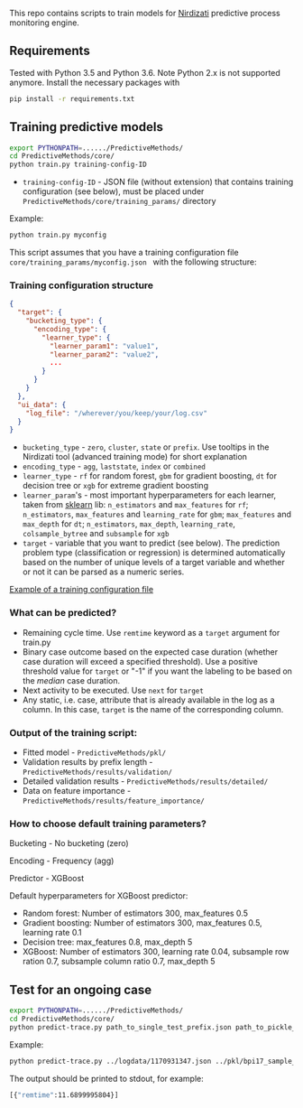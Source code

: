 This repo contains scripts to train models for [Nirdizati](http://nirdizati.com) predictive process monitoring engine.

## Requirements
Tested with Python 3.5 and Python 3.6. Note Python 2.x is not supported anymore. Install the necessary packages with
```bash
pip install -r requirements.txt
```

## Training predictive models
```bash
export PYTHONPATH=....../PredictiveMethods/
cd PredictiveMethods/core/
python train.py training-config-ID 
```

* `training-config-ID` - JSON file (without extension) that contains training configuration (see below), must be placed under `PredictiveMethods/core/training_params/` directory

Example:

```bash
python train.py myconfig
```

This script assumes that you have a training configuration file `core/training_params/myconfig.json
` with the following structure: 

### Training configuration structure

```json
{
  "target": {
    "bucketing_type": {
      "encoding_type": {
        "learner_type": {
          "learner_param1": "value1",
          "learner_param2": "value2",
          ...
        }
      }
    }
  },
  "ui_data": {
    "log_file": "/wherever/you/keep/your/log.csv"
  }
}
```

* `bucketing_type` - `zero`, `cluster`, `state` or `prefix`. Use tooltips in the Nirdizati tool (advanced training mode) for short explanation
* `encoding_type` - `agg`, `laststate`, `index` or `combined`
* `learner_type` - `rf` for random forest, `gbm` for gradient boosting, `dt` for decision tree or `xgb` for extreme gradient boosting
* `learner_param`'s - most important hyperparameters for each learner, taken from [sklearn](http://scikit-learn.org/stable/modules/classes.html#module-sklearn.ensemble) lib: `n_estimators` and `max_features` for `rf`; `n_estimators`, `max_features` and `learning_rate` for `gbm`; `max_features` and `max_depth` for `dt`; `n_estimators`, `max_depth`, `learning_rate`, `colsample_bytree` and `subsample` for `xgb` 
* `target` - variable that you want to predict (see below). The prediction problem type (classification or regression) is determined automatically based on the number of unique levels of a target variable and whether or not it can be parsed as a numeric series.


[Example of a training configuration file](https://github.com/nirdizati/nirdizati-training-backend/blob/master/core/training_params/myconfig.json)


### What can be predicted?
* Remaining cycle time. Use `remtime` keyword as a `target`  argument for train.py
* Binary case outcome based on the expected case duration (whether case duration will exceed a specified threshold). Use a positive threshold value for `target` or "-1" if you want the labeling to be based on the *median* case duration.   
* Next activity to be executed. Use `next` for `target`
* Any static, i.e. case, attribute that is already available in the log as a column. In this case, `target` is the name of the corresponding column.

 

### Output of the training script:

* Fitted model - `PredictiveMethods/pkl/`
* Validation results by prefix length - `PredictiveMethods/results/validation/`
* Detailed validation results - `PredictiveMethods/results/detailed/`
* Data on feature importance - `PredictiveMethods/results/feature_importance/`


### How to choose default training parameters?
Bucketing - No bucketing (zero)

Encoding - Frequency (agg)

Predictor - XGBoost

Default hyperparameters for XGBoost predictor:
* Random forest: Number of estimators 300, max_features 0.5
* Gradient boosting: Number of estimators 300, max_features 0.5, learning rate 0.1
* Decision tree: max_features 0.8, max_depth 5
* XGBoost: Number of estimators 300, learning rate 0.04, subsample row ration 0.7, subsample column ratio 0.7, max_depth 5

## Test for an ongoing case
```bash
export PYTHONPATH=....../PredictiveMethods/
cd PredictiveMethods/core/
python predict-trace.py path_to_single_test_prefix.json path_to_pickle_model_filename 
```

Example:
```bash
python predict-trace.py ../logdata/1170931347.json ../pkl/bpi17_sample_myconfig.pkl
```

The output should be printed to stdout, for example:
```bash
[{"remtime":11.6899995804}]
```
